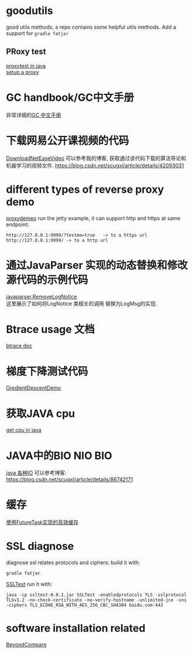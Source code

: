 # goodutils
good utils methods, a repo contains some helpful utils methods.
Add a support for 
`gradle fatjar`

## PRoxy test
[proxytest in java](src/network/ProxyTest.java)<br>
[setup a proxy](src/network/ConfigAProxyByCCProxy.md)

# GC handbook/GC中文手册
非常详细的[GC 中文手册](gc_handbook_zh.md)

# 下载网易公开课视频的代码
[DownloadNetEaseVideo](src/netease/DownloadNetEaseVideo.java)
可以参考我的博客, 获取通过该代码下载的算法导论和机器学习的视频文件.
https://blog.csdn.net/scugxl/article/details/42093031

# different types of reverse proxy demo
[proxydemeo](proxydemeo)
run the jetty example, it can support http and https at same endpoint:
```
http://127.0.0.1:9999/?testme=true   -> to a https url
http://127.0.0.1:9999/ -> to a http url
```

# 通过JavaParser 实现的动态替换和修改源代码的示例代码
[javaparser.RemoveLogNotice](src/javaparser/RemoveLogNotice.java) <br>
这里展示了如何将LogNotice 类相关的调用 替换为LogMsg的实现.

# Btrace usage 文档
[btrace doc](./btrace/btrace_usage.md)

# 梯度下降测试代码
[GredientDescentDemo](src/GredientDescentDemo.java)

# 获取JAVA cpu
[get cpu in java](src/cpu/CpuTest.java)

# JAVA中的BIO NIO BIO
[java 各种IO](src/io/README.MD)
可以参考博客: https://blog.csdn.net/scugxl/article/details/86742171

# 缓存
[使用FutureTask实现的高效缓存](src/multithread/UseFutureTaskImplementedCache.java)


# SSL diagnose
diagnose ssl relates protocols and ciphers:
build it with:<br>
```
gradle fatjar
```
[SSLTest](ssltest/src/main/java/SSLTest.java)
run it with:
```
java -cp ssltest-0.0.1.jar SSLTest -enabledprotocols TLS -sslprotocol TLSv1.2 -no-check-certificate -no-verify-hostname -unlimited-jce -sni -ciphers TLS_ECDHE_RSA_WITH_AES_256_CBC_SHA384 baidu.com:443
```

# software installation related

[BeyondCompare](softs/beyondCompare_onMac/readme.md)